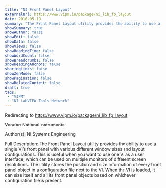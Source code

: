 ```yaml
---
title: "NI Front Panel Layout"
externalUrl: https://www.vipm.io/package/ni_lib_fp_layout
date: 2016-05-19
summary: "The Front Panel Layout utility provides the ability to use a single VI’s front panel with various different window sizes and layout configurations."
showSummary: true
showAuthor: false
showEdit: false
showData: false
showViews: false
showReadingTime: false
showWordCount: false
showBreadcrumbs: false
showHeadingAnchors: false
sharingLinks: false
showZenMode: false
showPagination: false
showRelatedContent: false
draft: true
tags:
 - "VIPM"
 - "NI LabVIEW Tools Network"
---
```


Redirecting to https://www.vipm.io/package/ni_lib_fp_layout

Vendor: National Instruments

Author(s): NI Systems Engineering
 
Full Description:
The Front Panel Layout utility provides the ability to use a single VI’s front panel with various different window sizes and layout configurations.  This is useful when you want to use one VI as a user interface, which can be used on multiple monitors of different screen resolutions.  The utility stores the position and size information of every front panel object in a configuration file next to the VI.  When the VI is loaded, it can size itself and all its front panel objects based on whichever configuration file is present.